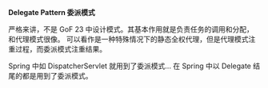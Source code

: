**Delegate Pattern 委派模式**

严格来讲，不是 GoF 23 中设计模式。其基本作用就是负责任务的调用和分配，和代理模式很像。
可以看作是一种特殊情况下的静态全权代理，但是代理模式注重过程，而委派模式注重结果。

Spring 中如 DispatcherServlet 就用到了委派模式...
在 Spring 中以 Delegate 结尾的都是用到了委派模式。


